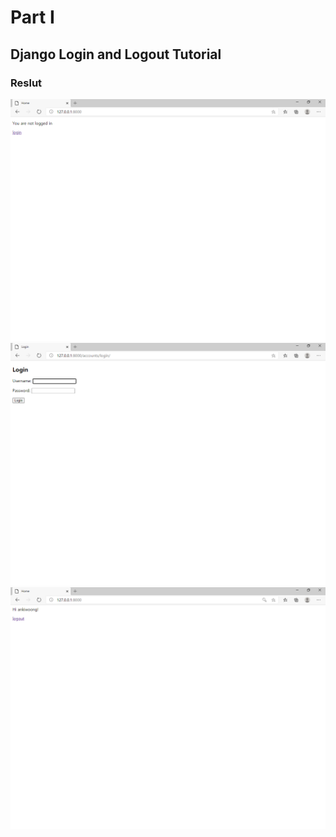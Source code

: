 # Part I
## Django Login and Logout Tutorial
### Reslut
<img src="https://github.com/ankiwoong/Django_Auth_Tutorial/blob/master/Screenshot/main1.png?raw=true">
<img src="https://github.com/ankiwoong/Django_Auth_Tutorial/blob/master/Screenshot/loginpage.png?raw=true">
<img src="https://github.com/ankiwoong/Django_Auth_Tutorial/blob/master/Screenshot/main2.png?raw=true">
